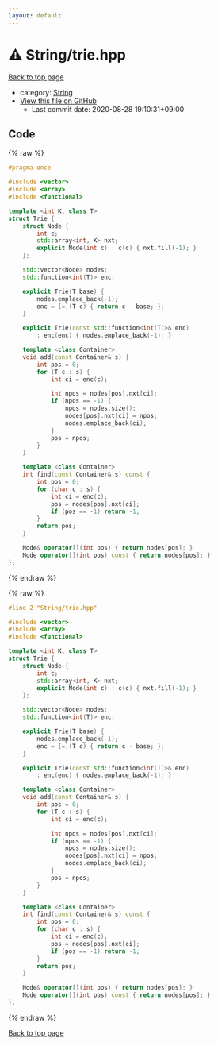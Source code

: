 ```yaml
---
layout: default
---
```


<!-- mathjax config similar to math.stackexchange -->
<script type="text/javascript" async
  src="https://cdnjs.cloudflare.com/ajax/libs/mathjax/2.7.5/MathJax.js?config=TeX-MML-AM_CHTML">
</script>
<script type="text/x-mathjax-config">
  MathJax.Hub.Config({
    TeX: { equationNumbers: { autoNumber: "AMS" }},
    tex2jax: {
      inlineMath: [ ['$','$'] ],
      processEscapes: true
    },
    "HTML-CSS": { matchFontHeight: false },
    displayAlign: "left",
    displayIndent: "2em"
  });
</script>

<script type="text/javascript" src="https://cdnjs.cloudflare.com/ajax/libs/jquery/3.4.1/jquery.min.js"></script>
<script src="https://cdn.jsdelivr.net/npm/jquery-balloon-js@1.1.2/jquery.balloon.min.js" integrity="sha256-ZEYs9VrgAeNuPvs15E39OsyOJaIkXEEt10fzxJ20+2I=" crossorigin="anonymous"></script>
<script type="text/javascript" src="../../assets/js/copy-button.js"></script>
<link rel="stylesheet" href="../../assets/css/copy-button.css" />


# :warning: String/trie.hpp

<a href="../../index.html">Back to top page</a>

* category: <a href="../../index.html#27118326006d3829667a400ad23d5d98">String</a>
* <a href="{{ site.github.repository_url }}/blob/master/String/trie.hpp">View this file on GitHub</a>
    - Last commit date: 2020-08-28 19:10:31+09:00




## Code

<a id="unbundled"></a>
{% raw %}
```cpp
#pragma once

#include <vector>
#include <array>
#include <functional>

template <int K, class T>
struct Trie {
    struct Node {
        int c;
        std::array<int, K> nxt;
        explicit Node(int c) : c(c) { nxt.fill(-1); }
    };

    std::vector<Node> nodes;
    std::function<int(T)> enc;

    explicit Trie(T base) {
        nodes.emplace_back(-1);
        enc = [=](T c) { return c - base; };
    }

    explicit Trie(const std::function<int(T)>& enc)
        : enc(enc) { nodes.emplace_back(-1); }

    template <class Container>
    void add(const Container& s) {
        int pos = 0;
        for (T c : s) {
            int ci = enc(c);

            int npos = nodes[pos].nxt[ci];
            if (npos == -1) {
                npos = nodes.size();
                nodes[pos].nxt[ci] = npos;
                nodes.emplace_back(ci);
            }
            pos = npos;
        }
    }

    template <class Container>
    int find(const Container& s) const {
        int pos = 0;
        for (char c : s) {
            int ci = enc(c);
            pos = nodes[pos].nxt[ci];
            if (pos == -1) return -1;
        }
        return pos;
    }

    Node& operator[](int pos) { return nodes[pos]; }
    Node operator[](int pos) const { return nodes[pos]; }
};

```
{% endraw %}

<a id="bundled"></a>
{% raw %}
```cpp
#line 2 "String/trie.hpp"

#include <vector>
#include <array>
#include <functional>

template <int K, class T>
struct Trie {
    struct Node {
        int c;
        std::array<int, K> nxt;
        explicit Node(int c) : c(c) { nxt.fill(-1); }
    };

    std::vector<Node> nodes;
    std::function<int(T)> enc;

    explicit Trie(T base) {
        nodes.emplace_back(-1);
        enc = [=](T c) { return c - base; };
    }

    explicit Trie(const std::function<int(T)>& enc)
        : enc(enc) { nodes.emplace_back(-1); }

    template <class Container>
    void add(const Container& s) {
        int pos = 0;
        for (T c : s) {
            int ci = enc(c);

            int npos = nodes[pos].nxt[ci];
            if (npos == -1) {
                npos = nodes.size();
                nodes[pos].nxt[ci] = npos;
                nodes.emplace_back(ci);
            }
            pos = npos;
        }
    }

    template <class Container>
    int find(const Container& s) const {
        int pos = 0;
        for (char c : s) {
            int ci = enc(c);
            pos = nodes[pos].nxt[ci];
            if (pos == -1) return -1;
        }
        return pos;
    }

    Node& operator[](int pos) { return nodes[pos]; }
    Node operator[](int pos) const { return nodes[pos]; }
};

```
{% endraw %}

<a href="../../index.html">Back to top page</a>


